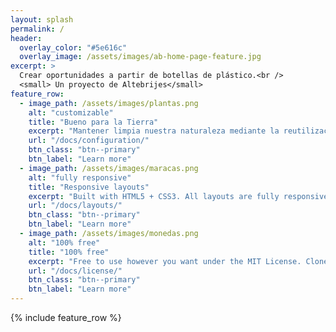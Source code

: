 ```yaml
---
layout: splash
permalink: /
header:
  overlay_color: "#5e616c"
  overlay_image: /assets/images/ab-home-page-feature.jpg
excerpt: >
  Crear oportunidades a partir de botellas de plástico.<br />
  <small> Un proyecto de Altebrijes</small>
feature_row:
  - image_path: /assets/images/plantas.png
    alt: "customizable"
    title: "Bueno para la Tierra"
    excerpt: "Mantener limpia nuestra naturaleza mediante la reutilización de botellas de plástico"
    url: "/docs/configuration/"
    btn_class: "btn--primary"
    btn_label: "Learn more"
  - image_path: /assets/images/maracas.png
    alt: "fully responsive"
    title: "Responsive layouts"
    excerpt: "Built with HTML5 + CSS3. All layouts are fully responsive with helpers to augment your content."
    url: "/docs/layouts/"
    btn_class: "btn--primary"
    btn_label: "Learn more"
  - image_path: /assets/images/monedas.png
    alt: "100% free"
    title: "100% free"
    excerpt: "Free to use however you want under the MIT License. Clone it, fork it, customize it... whatever!"
    url: "/docs/license/"
    btn_class: "btn--primary"
    btn_label: "Learn more"      
---
```


{% include feature_row %}